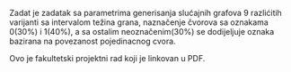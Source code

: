 Zadat je zadatak sa parametrima generisanja slućajnih grafova 9 razlićitih varijanti sa intervalom težina grana, naznačenje čvorova sa oznakama 0(30%) i 1(40%), a sa ostalim neoznačenim(30%) se dodijeljuje oznaka bazirana na povezanost pojedinacnog cvora.

Ovo je fakultetski projektni rad koji je linkovan u PDF.
